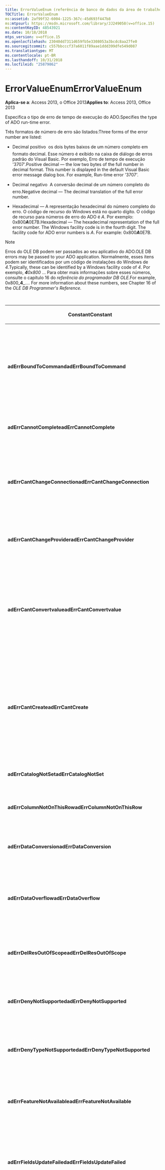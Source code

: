 ```yaml
---
title: ErrorValueEnum (referência de banco de dados da área de trabalho do Access)
TOCTitle: ErrorValueEnum
ms:assetid: 2af99f32-6004-1225-367c-45d693f447b8
ms:mtpsurl: https://msdn.microsoft.com/library/JJ249058(v=office.15)
ms:contentKeyID: 48543921
ms.date: 10/18/2018
mtps_version: v=office.15
ms.openlocfilehash: 23040dd7311d659fb5e3308053a3bcdc8aa27fe0
ms.sourcegitcommit: c557bbcccf37a6011f89aae1ddd399dfe549d087
ms.translationtype: MT
ms.contentlocale: pt-BR
ms.lasthandoff: 10/31/2018
ms.locfileid: "25879862"
---
```

# <a name="errorvalueenum"></a><span data-ttu-id="840b2-102">ErrorValueEnum</span><span class="sxs-lookup"><span data-stu-id="840b2-102">ErrorValueEnum</span></span>

<span data-ttu-id="840b2-103">**Aplica-se a**: Access 2013, o Office 2013</span><span class="sxs-lookup"><span data-stu-id="840b2-103">**Applies to**: Access 2013, Office 2013</span></span>

<span data-ttu-id="840b2-104">Especifica o tipo de erro de tempo de execução do ADO.</span><span class="sxs-lookup"><span data-stu-id="840b2-104">Specifies the type of ADO run-time error.</span></span>

<span data-ttu-id="840b2-105">Três formatos de número de erro são listados:</span><span class="sxs-lookup"><span data-stu-id="840b2-105">Three forms of the error number are listed:</span></span>

- <span data-ttu-id="840b2-p101">Decimal positivo  os dois bytes baixos de um número completo em formato decimal. Esse número é exibido na caixa de diálogo de erros padrão do Visual Basic. Por exemplo, Erro de tempo de execução '3707'.</span><span class="sxs-lookup"><span data-stu-id="840b2-p101">Positive decimal — the low two bytes of the full number in decimal format. This number is displayed in the default Visual Basic error message dialog box. For example, Run-time error '3707'.</span></span>

- <span data-ttu-id="840b2-109">Decimal negativo  A conversão decimal de um número completo do erro.</span><span class="sxs-lookup"><span data-stu-id="840b2-109">Negative decimal — The decimal translation of the full error number.</span></span>

- <span data-ttu-id="840b2-p102">Hexadecimal  — A representação hexadecimal do número completo do erro. O código de recurso do Windows está no quarto dígito. O código de recurso para números de erro do ADO é *A*. Por exemplo: 0x800***A***0E7B.</span><span class="sxs-lookup"><span data-stu-id="840b2-p102">Hexadecimal — The hexadecimal representation of the full error number. The Windows facility code is in the fourth digit. The facility code for ADO error numbers is *A*. For example: 0x800***A***0E7B.</span></span>

> [!NOTE]
> <span data-ttu-id="840b2-113">Erros do OLE DB podem ser passados ao seu aplicativo do ADO.</span><span class="sxs-lookup"><span data-stu-id="840b2-113">OLE DB errors may be passed to your ADO application.</span></span> <span data-ttu-id="840b2-114">Normalmente, esses itens podem ser identificados por um código de instalações do Windows de *4*.</span><span class="sxs-lookup"><span data-stu-id="840b2-114">Typically, these can be identified by a Windows facility code of *4*.</span></span> <span data-ttu-id="840b2-115">Por exemplo, _**4**0x800_ … Para obter mais informações sobre esses números, consulte o capítulo 16 do *referência do programador DB OLE.*</span><span class="sxs-lookup"><span data-stu-id="840b2-115">For example, 0x800_**4**_.... For more information about these numbers, see Chapter 16 of the *OLE DB Programmer's Reference.*</span></span>

<br/>

<table>
<colgroup>
<col style="width: 33%" />
<col style="width: 33%" />
<col style="width: 33%" />
</colgroup>
<thead>
<tr class="header">
<th><p><span data-ttu-id="840b2-116">Constant</span><span class="sxs-lookup"><span data-stu-id="840b2-116">Constant</span></span></p></th>
<th><p><span data-ttu-id="840b2-117">Valor</span><span class="sxs-lookup"><span data-stu-id="840b2-117">Value</span></span></p></th>
<th><p><span data-ttu-id="840b2-118">Descrição</span><span class="sxs-lookup"><span data-stu-id="840b2-118">Description</span></span></p></th>
</tr>
</thead>
<tbody>
<tr class="odd">
<td><p><span data-ttu-id="840b2-119"><strong>adErrBoundToCommand</strong></span><span class="sxs-lookup"><span data-stu-id="840b2-119"><strong>adErrBoundToCommand</strong></span></span></p></td>
<td><p><span data-ttu-id="840b2-120">3707</span><span class="sxs-lookup"><span data-stu-id="840b2-120">3707</span></span><br />
<span data-ttu-id="840b2-121">-2146824581</span><span class="sxs-lookup"><span data-stu-id="840b2-121">-2146824581</span></span><br />
<span data-ttu-id="840b2-122">0x800A0E7B</span><span class="sxs-lookup"><span data-stu-id="840b2-122">0x800A0E7B</span></span></p></td>
<td><p><span data-ttu-id="840b2-123">Não pode alterar a propriedade <strong>ActiveConnection</strong> de um objeto <strong>Recordset</strong> que tem um objeto <strong>Command</strong> como sua fonte.</span><span class="sxs-lookup"><span data-stu-id="840b2-123">Cannot change the <strong>ActiveConnection</strong> property of a <strong>Recordset</strong> object which has a <strong>Command</strong> object as its source.</span></span></p></td>
</tr>
<tr class="even">
<td><p><span data-ttu-id="840b2-124"><strong>adErrCannotComplete</strong></span><span class="sxs-lookup"><span data-stu-id="840b2-124"><strong>adErrCannotComplete</strong></span></span></p></td>
<td><p><span data-ttu-id="840b2-125">3732</span><span class="sxs-lookup"><span data-stu-id="840b2-125">3732</span></span><br />
<span data-ttu-id="840b2-126">-2146824556</span><span class="sxs-lookup"><span data-stu-id="840b2-126">-2146824556</span></span><br />
<span data-ttu-id="840b2-127">0x800A0E94</span><span class="sxs-lookup"><span data-stu-id="840b2-127">0x800A0E94</span></span></p></td>
<td><p><span data-ttu-id="840b2-128">O servidor não pode concluir a operação.</span><span class="sxs-lookup"><span data-stu-id="840b2-128">Server cannot complete the operation.</span></span></p></td>
</tr>
<tr class="odd">
<td><p><span data-ttu-id="840b2-129"><strong>adErrCantChangeConnection</strong></span><span class="sxs-lookup"><span data-stu-id="840b2-129"><strong>adErrCantChangeConnection</strong></span></span></p></td>
<td><p><span data-ttu-id="840b2-130">3748</span><span class="sxs-lookup"><span data-stu-id="840b2-130">3748</span></span><br />
<span data-ttu-id="840b2-131">-2146824540</span><span class="sxs-lookup"><span data-stu-id="840b2-131">-2146824540</span></span><br />
<span data-ttu-id="840b2-132">0x800A0EA4</span><span class="sxs-lookup"><span data-stu-id="840b2-132">0x800A0EA4</span></span></p></td>
<td><p><span data-ttu-id="840b2-p104">A conexão foi negada. A nova conexão solicitada tem diferentes recursos em relação àquela que está em uso.</span><span class="sxs-lookup"><span data-stu-id="840b2-p104">Connection was denied. New connection you requested has different characteristics than the one already in use.</span></span></p></td>
</tr>
<tr class="even">
<td><p><span data-ttu-id="840b2-135"><strong>adErrCantChangeProvider</strong></span><span class="sxs-lookup"><span data-stu-id="840b2-135"><strong>adErrCantChangeProvider</strong></span></span></p></td>
<td><p><span data-ttu-id="840b2-136">3220</span><span class="sxs-lookup"><span data-stu-id="840b2-136">3220</span></span><br />
<span data-ttu-id="840b2-137">-2146825068</span><span class="sxs-lookup"><span data-stu-id="840b2-137">-2146825068</span></span><br />
<span data-ttu-id="840b2-138">0X800A0C94</span><span class="sxs-lookup"><span data-stu-id="840b2-138">0X800A0C94</span></span></p></td>
<td><p><span data-ttu-id="840b2-139">O provedor designado é diferente daquele que está em uso.</span><span class="sxs-lookup"><span data-stu-id="840b2-139">Supplied provider is different from the one already in use.</span></span></p></td>
</tr>
<tr class="odd">
<td><p><span data-ttu-id="840b2-140"><strong>adErrCantConvertvalue</strong></span><span class="sxs-lookup"><span data-stu-id="840b2-140"><strong>adErrCantConvertvalue</strong></span></span></p></td>
<td><p><span data-ttu-id="840b2-141">3724</span><span class="sxs-lookup"><span data-stu-id="840b2-141">3724</span></span><br />
<span data-ttu-id="840b2-142">-2146824564</span><span class="sxs-lookup"><span data-stu-id="840b2-142">-2146824564</span></span><br />
<span data-ttu-id="840b2-143">0x800A0E8C</span><span class="sxs-lookup"><span data-stu-id="840b2-143">0x800A0E8C</span></span></p></td>
<td><p><span data-ttu-id="840b2-p105">O valor dos dados não pode ser convertido por razões diferentes de incompatibilidade assinada ou estouro de dados. Por exemplo, a conversão truncaria os dados.</span><span class="sxs-lookup"><span data-stu-id="840b2-p105">Data value cannot be converted for reasons other than sign mismatch or data overflow. For example, conversion would have truncated data.</span></span></p></td>
</tr>
<tr class="even">
<td><p><span data-ttu-id="840b2-146"><strong>adErrCantCreate</strong></span><span class="sxs-lookup"><span data-stu-id="840b2-146"><strong>adErrCantCreate</strong></span></span></p></td>
<td><p><span data-ttu-id="840b2-147">3725</span><span class="sxs-lookup"><span data-stu-id="840b2-147">3725</span></span><br />
<span data-ttu-id="840b2-148">-2146824563</span><span class="sxs-lookup"><span data-stu-id="840b2-148">-2146824563</span></span><br />
<span data-ttu-id="840b2-149">0x800A0E8D</span><span class="sxs-lookup"><span data-stu-id="840b2-149">0x800A0E8D</span></span></p></td>
<td><p><span data-ttu-id="840b2-150">O valor dos dados não pode ser definido ou recuperado porque o tipo de dados do campo é desconhecido ou o provedor tem recursos insuficientes para executar a operação.</span><span class="sxs-lookup"><span data-stu-id="840b2-150">Data value cannot be set or retrieved because the field data type was unknown, or the provider had insufficient resources to perform the operation.</span></span></p></td>
</tr>
<tr class="odd">
<td><p><span data-ttu-id="840b2-151"><strong>adErrCatalogNotSet</strong></span><span class="sxs-lookup"><span data-stu-id="840b2-151"><strong>adErrCatalogNotSet</strong></span></span></p></td>
<td><p><span data-ttu-id="840b2-152">3747</span><span class="sxs-lookup"><span data-stu-id="840b2-152">3747</span></span><br />
<span data-ttu-id="840b2-153">-2146824541</span><span class="sxs-lookup"><span data-stu-id="840b2-153">-2146824541</span></span><br />
<span data-ttu-id="840b2-154">0x800A0EA3</span><span class="sxs-lookup"><span data-stu-id="840b2-154">0x800A0EA3</span></span></p></td>
<td><p><span data-ttu-id="840b2-155">A operação requer um <strong>ParentCatalog</strong> válido.</span><span class="sxs-lookup"><span data-stu-id="840b2-155">Operation requires a valid <strong>ParentCatalog</strong>.</span></span></p></td>
</tr>
<tr class="even">
<td><p><span data-ttu-id="840b2-156"><strong>adErrColumnNotOnThisRow</strong></span><span class="sxs-lookup"><span data-stu-id="840b2-156"><strong>adErrColumnNotOnThisRow</strong></span></span></p></td>
<td><p><span data-ttu-id="840b2-157">3726</span><span class="sxs-lookup"><span data-stu-id="840b2-157">3726</span></span><br />
<span data-ttu-id="840b2-158">-2146824562</span><span class="sxs-lookup"><span data-stu-id="840b2-158">-2146824562</span></span><br />
<span data-ttu-id="840b2-159">0x800A0E8E</span><span class="sxs-lookup"><span data-stu-id="840b2-159">0x800A0E8E</span></span></p></td>
<td><p><span data-ttu-id="840b2-160">O registro não contém esse campo.</span><span class="sxs-lookup"><span data-stu-id="840b2-160">Record does not contain this field.</span></span></p></td>
</tr>
<tr class="odd">
<td><p><span data-ttu-id="840b2-161"><strong>adErrDataConversion</strong></span><span class="sxs-lookup"><span data-stu-id="840b2-161"><strong>adErrDataConversion</strong></span></span></p></td>
<td><p><span data-ttu-id="840b2-162">3421</span><span class="sxs-lookup"><span data-stu-id="840b2-162">3421</span></span><br />
<span data-ttu-id="840b2-163">-2146824867</span><span class="sxs-lookup"><span data-stu-id="840b2-163">-2146824867</span></span><br />
<span data-ttu-id="840b2-164">0x800A0D5D</span><span class="sxs-lookup"><span data-stu-id="840b2-164">0x800A0D5D</span></span></p></td>
<td><p><span data-ttu-id="840b2-165">O aplicativo usa um valor de tipo incorreto para a operação atual.</span><span class="sxs-lookup"><span data-stu-id="840b2-165">Application uses a value of the wrong type for the current operation.</span></span></p></td>
</tr>
<tr class="even">
<td><p><span data-ttu-id="840b2-166"><strong>adErrDataOverflow</strong></span><span class="sxs-lookup"><span data-stu-id="840b2-166"><strong>adErrDataOverflow</strong></span></span></p></td>
<td><p><span data-ttu-id="840b2-167">3721</span><span class="sxs-lookup"><span data-stu-id="840b2-167">3721</span></span><br />
<span data-ttu-id="840b2-168">-2146824567</span><span class="sxs-lookup"><span data-stu-id="840b2-168">-2146824567</span></span><br />
<span data-ttu-id="840b2-169">0x800A0E89</span><span class="sxs-lookup"><span data-stu-id="840b2-169">0x800A0E89</span></span></p></td>
<td><p><span data-ttu-id="840b2-170">O valor dos dados é muito grande para ser representado pelo tipo de dados do campo.</span><span class="sxs-lookup"><span data-stu-id="840b2-170">Data value is too large to be represented by the field data type.</span></span></p></td>
</tr>
<tr class="odd">
<td><p><span data-ttu-id="840b2-171"><strong>adErrDelResOutOfScope</strong></span><span class="sxs-lookup"><span data-stu-id="840b2-171"><strong>adErrDelResOutOfScope</strong></span></span></p></td>
<td><p><span data-ttu-id="840b2-172">3738</span><span class="sxs-lookup"><span data-stu-id="840b2-172">3738</span></span><br />
<span data-ttu-id="840b2-173">-2146824550</span><span class="sxs-lookup"><span data-stu-id="840b2-173">-2146824550</span></span><br />
<span data-ttu-id="840b2-174">0x800A0E9A</span><span class="sxs-lookup"><span data-stu-id="840b2-174">0x800A0E9A</span></span></p></td>
<td><p><span data-ttu-id="840b2-175">A URL do objeto a ser excluído está fora do escopo do registro atual.</span><span class="sxs-lookup"><span data-stu-id="840b2-175">URL of the object to be deleted is outside the scope of the current record.</span></span></p></td>
</tr>
<tr class="even">
<td><p><span data-ttu-id="840b2-176"><strong>adErrDenyNotSupported</strong></span><span class="sxs-lookup"><span data-stu-id="840b2-176"><strong>adErrDenyNotSupported</strong></span></span></p></td>
<td><p><span data-ttu-id="840b2-177">3750</span><span class="sxs-lookup"><span data-stu-id="840b2-177">3750</span></span><br />
<span data-ttu-id="840b2-178">-2146824538</span><span class="sxs-lookup"><span data-stu-id="840b2-178">-2146824538</span></span><br />
<span data-ttu-id="840b2-179">0x800A0EA6</span><span class="sxs-lookup"><span data-stu-id="840b2-179">0x800A0EA6</span></span></p></td>
<td><p><span data-ttu-id="840b2-180">O provedor não oferece suporte a restrições de compartilhamento.</span><span class="sxs-lookup"><span data-stu-id="840b2-180">Provider does not support sharing restrictions.</span></span></p></td>
</tr>
<tr class="odd">
<td><p><span data-ttu-id="840b2-181"><strong>adErrDenyTypeNotSupported</strong></span><span class="sxs-lookup"><span data-stu-id="840b2-181"><strong>adErrDenyTypeNotSupported</strong></span></span></p></td>
<td><p><span data-ttu-id="840b2-182">3751</span><span class="sxs-lookup"><span data-stu-id="840b2-182">3751</span></span><br />
<span data-ttu-id="840b2-183">-2146824537</span><span class="sxs-lookup"><span data-stu-id="840b2-183">-2146824537</span></span><br />
<span data-ttu-id="840b2-184">0x800A0EA7</span><span class="sxs-lookup"><span data-stu-id="840b2-184">0x800A0EA7</span></span></p></td>
<td><p><span data-ttu-id="840b2-185">O provedor não oferece suporte ao tipo solicitado de restrição de compartilhamento.</span><span class="sxs-lookup"><span data-stu-id="840b2-185">Provider does not support the requested kind of sharing restriction.</span></span></p></td>
</tr>
<tr class="even">
<td><p><span data-ttu-id="840b2-186"><strong>adErrFeatureNotAvailable</strong></span><span class="sxs-lookup"><span data-stu-id="840b2-186"><strong>adErrFeatureNotAvailable</strong></span></span></p></td>
<td><p><span data-ttu-id="840b2-187">3251</span><span class="sxs-lookup"><span data-stu-id="840b2-187">3251</span></span><br />
<span data-ttu-id="840b2-188">-2146825037</span><span class="sxs-lookup"><span data-stu-id="840b2-188">-2146825037</span></span><br />
<span data-ttu-id="840b2-189">0x800A0CB3</span><span class="sxs-lookup"><span data-stu-id="840b2-189">0x800A0CB3</span></span></p></td>
<td><p><span data-ttu-id="840b2-190">O objeto ou o provedor não pode executar a operação solicitada.</span><span class="sxs-lookup"><span data-stu-id="840b2-190">Object or provider is not capable of performing requested operation.</span></span></p></td>
</tr>
<tr class="odd">
<td><p><span data-ttu-id="840b2-191"><strong>adErrFieldsUpdateFailed</strong></span><span class="sxs-lookup"><span data-stu-id="840b2-191"><strong>adErrFieldsUpdateFailed</strong></span></span></p></td>
<td><p><span data-ttu-id="840b2-192">3749</span><span class="sxs-lookup"><span data-stu-id="840b2-192">3749</span></span><br />
<span data-ttu-id="840b2-193">-2146824539</span><span class="sxs-lookup"><span data-stu-id="840b2-193">-2146824539</span></span><br />
<span data-ttu-id="840b2-194">0x800A0EA5</span><span class="sxs-lookup"><span data-stu-id="840b2-194">0x800A0EA5</span></span></p></td>
<td><p><span data-ttu-id="840b2-p106">A atualização dos campos falhou. Para obter outras informações, analise a propriedade <strong>Status</strong> dos objetos de campo individuais.</span><span class="sxs-lookup"><span data-stu-id="840b2-p106">Fields update failed. For further information, examine the <strong>Status</strong> property of individual field objects.</span></span></p></td>
</tr>
<tr class="even">
<td><p><span data-ttu-id="840b2-197"><strong>adErrIllegalOperation</strong></span><span class="sxs-lookup"><span data-stu-id="840b2-197"><strong>adErrIllegalOperation</strong></span></span></p></td>
<td><p><span data-ttu-id="840b2-198">3219</span><span class="sxs-lookup"><span data-stu-id="840b2-198">3219</span></span><br />
<span data-ttu-id="840b2-199">-2146825069</span><span class="sxs-lookup"><span data-stu-id="840b2-199">-2146825069</span></span><br />
<span data-ttu-id="840b2-200">0x800A0C93</span><span class="sxs-lookup"><span data-stu-id="840b2-200">0x800A0C93</span></span></p></td>
<td><p><span data-ttu-id="840b2-201">A operação não é permitida nesse contexto.</span><span class="sxs-lookup"><span data-stu-id="840b2-201">Operation is not allowed in this context.</span></span></p></td>
</tr>
<tr class="odd">
<td><p><span data-ttu-id="840b2-202"><strong>adErrIntegrityViolation</strong></span><span class="sxs-lookup"><span data-stu-id="840b2-202"><strong>adErrIntegrityViolation</strong></span></span></p></td>
<td><p><span data-ttu-id="840b2-203">3719</span><span class="sxs-lookup"><span data-stu-id="840b2-203">3719</span></span><br />
<span data-ttu-id="840b2-204">-2146824569</span><span class="sxs-lookup"><span data-stu-id="840b2-204">-2146824569</span></span><br />
<span data-ttu-id="840b2-205">0x800A0E87</span><span class="sxs-lookup"><span data-stu-id="840b2-205">0x800A0E87</span></span></p></td>
<td><p><span data-ttu-id="840b2-206">O valor de dados está em conflito com as restrições de integridade do campo.</span><span class="sxs-lookup"><span data-stu-id="840b2-206">Data value conflicts with the integrity constraints of the field.</span></span></p></td>
</tr>
<tr class="even">
<td><p><span data-ttu-id="840b2-207"><strong>adErrInTransaction</strong></span><span class="sxs-lookup"><span data-stu-id="840b2-207"><strong>adErrInTransaction</strong></span></span></p></td>
<td><p><span data-ttu-id="840b2-208">3246</span><span class="sxs-lookup"><span data-stu-id="840b2-208">3246</span></span><br />
<span data-ttu-id="840b2-209">-2146825042</span><span class="sxs-lookup"><span data-stu-id="840b2-209">-2146825042</span></span><br />
<span data-ttu-id="840b2-210">0x800A0CAE</span><span class="sxs-lookup"><span data-stu-id="840b2-210">0x800A0CAE</span></span></p></td>
<td><p><span data-ttu-id="840b2-211">O objeto <strong>Connection</strong> não pode ser explicitamente fechado durante uma transação.</span><span class="sxs-lookup"><span data-stu-id="840b2-211"><strong>Connection</strong> object cannot be explicitly closed while in a transaction.</span></span></p></td>
</tr>
<tr class="odd">
<td><p><span data-ttu-id="840b2-212"><strong>adErrInvalidArgument</strong></span><span class="sxs-lookup"><span data-stu-id="840b2-212"><strong>adErrInvalidArgument</strong></span></span></p></td>
<td><p><span data-ttu-id="840b2-213">3001</span><span class="sxs-lookup"><span data-stu-id="840b2-213">3001</span></span><br />
<span data-ttu-id="840b2-214">-2146825287</span><span class="sxs-lookup"><span data-stu-id="840b2-214">-2146825287</span></span><br />
<span data-ttu-id="840b2-215">0x800A0BB9</span><span class="sxs-lookup"><span data-stu-id="840b2-215">0x800A0BB9</span></span></p></td>
<td><p><span data-ttu-id="840b2-216">Os argumentos são do tipo incorreto, estão fora do intervalo aceitável ou estão em conflito uns com os outros.</span><span class="sxs-lookup"><span data-stu-id="840b2-216">Arguments are of the wrong type, are out of acceptable range, or are in conflict with one another.</span></span></p></td>
</tr>
<tr class="even">
<td><p><span data-ttu-id="840b2-217"><strong>adErrInvalidConnection</strong></span><span class="sxs-lookup"><span data-stu-id="840b2-217"><strong>adErrInvalidConnection</strong></span></span></p></td>
<td><p><span data-ttu-id="840b2-218">3709</span><span class="sxs-lookup"><span data-stu-id="840b2-218">3709</span></span><br />
<span data-ttu-id="840b2-219">-2146824579</span><span class="sxs-lookup"><span data-stu-id="840b2-219">-2146824579</span></span><br />
<span data-ttu-id="840b2-220">0x800A0E7D</span><span class="sxs-lookup"><span data-stu-id="840b2-220">0x800A0E7D</span></span></p></td>
<td><p><span data-ttu-id="840b2-p107">A conexão não pode ser usada para executar essa operação. Ela está fechada ou é inválida nesse contexto.</span><span class="sxs-lookup"><span data-stu-id="840b2-p107">The connection cannot be used to perform this operation. It is either closed or invalid in this context.</span></span></p></td>
</tr>
<tr class="odd">
<td><p><span data-ttu-id="840b2-223"><strong>adErrInvalidParamInfo</strong></span><span class="sxs-lookup"><span data-stu-id="840b2-223"><strong>adErrInvalidParamInfo</strong></span></span></p></td>
<td><p><span data-ttu-id="840b2-224">3708</span><span class="sxs-lookup"><span data-stu-id="840b2-224">3708</span></span><br />
<span data-ttu-id="840b2-225">-2146824580</span><span class="sxs-lookup"><span data-stu-id="840b2-225">-2146824580</span></span><br />
<span data-ttu-id="840b2-226">0x800A0E7C</span><span class="sxs-lookup"><span data-stu-id="840b2-226">0x800A0E7C</span></span></p></td>
<td><p><span data-ttu-id="840b2-p108">O objeto <strong>Parameter</strong> é definido de forma incorreta. Foram fornecidas informações inconsistentes ou incompletas.</span><span class="sxs-lookup"><span data-stu-id="840b2-p108"><strong>Parameter</strong> object is improperly defined. Inconsistent or incomplete information was provided.</span></span></p></td>
</tr>
<tr class="even">
<td><p><span data-ttu-id="840b2-229"><strong>adErrInvalidTransaction</strong></span><span class="sxs-lookup"><span data-stu-id="840b2-229"><strong>adErrInvalidTransaction</strong></span></span></p></td>
<td><p><span data-ttu-id="840b2-230">3714</span><span class="sxs-lookup"><span data-stu-id="840b2-230">3714</span></span><br />
<span data-ttu-id="840b2-231">-2146824574</span><span class="sxs-lookup"><span data-stu-id="840b2-231">-2146824574</span></span><br />
<span data-ttu-id="840b2-232">0x800A0E82</span><span class="sxs-lookup"><span data-stu-id="840b2-232">0x800A0E82</span></span></p></td>
<td><p><span data-ttu-id="840b2-233">A transação de coordenação é inválida ou não foi iniciada.</span><span class="sxs-lookup"><span data-stu-id="840b2-233">Coordinating transaction is invalid or has not started.</span></span></p></td>
</tr>
<tr class="odd">
<td><p><span data-ttu-id="840b2-234"><strong>adErrInvalidURL</strong></span><span class="sxs-lookup"><span data-stu-id="840b2-234"><strong>adErrInvalidURL</strong></span></span></p></td>
<td><p><span data-ttu-id="840b2-235">3729</span><span class="sxs-lookup"><span data-stu-id="840b2-235">3729</span></span><br />
<span data-ttu-id="840b2-236">-2146824559</span><span class="sxs-lookup"><span data-stu-id="840b2-236">-2146824559</span></span><br />
<span data-ttu-id="840b2-237">0x800A0E91</span><span class="sxs-lookup"><span data-stu-id="840b2-237">0x800A0E91</span></span></p></td>
<td><p><span data-ttu-id="840b2-p109">A URL contém caracteres inválidos. Certifique-se de que a URL esteja digitada corretamente.</span><span class="sxs-lookup"><span data-stu-id="840b2-p109">URL contains invalid characters. Make sure the URL is typed correctly.</span></span></p></td>
</tr>
<tr class="even">
<td><p><span data-ttu-id="840b2-240"><strong>adErrItemNotFound</strong></span><span class="sxs-lookup"><span data-stu-id="840b2-240"><strong>adErrItemNotFound</strong></span></span></p></td>
<td><p><span data-ttu-id="840b2-241">3265</span><span class="sxs-lookup"><span data-stu-id="840b2-241">3265</span></span><br />
<span data-ttu-id="840b2-242">-2146825023</span><span class="sxs-lookup"><span data-stu-id="840b2-242">-2146825023</span></span><br />
<span data-ttu-id="840b2-243">0x800A0CC1</span><span class="sxs-lookup"><span data-stu-id="840b2-243">0x800A0CC1</span></span></p></td>
<td><p><span data-ttu-id="840b2-244">O item não pode ser localizado na coleção correspondente para o nome ou ordinal solicitado.</span><span class="sxs-lookup"><span data-stu-id="840b2-244">Item cannot be found in the collection corresponding to the requested name or ordinal.</span></span></p></td>
</tr>
<tr class="odd">
<td><p><span data-ttu-id="840b2-245"><strong>adErrNoCurrentRecord</strong></span><span class="sxs-lookup"><span data-stu-id="840b2-245"><strong>adErrNoCurrentRecord</strong></span></span></p></td>
<td><p><span data-ttu-id="840b2-246">3021</span><span class="sxs-lookup"><span data-stu-id="840b2-246">3021</span></span><br />
<span data-ttu-id="840b2-247">-2146825267</span><span class="sxs-lookup"><span data-stu-id="840b2-247">-2146825267</span></span><br />
<span data-ttu-id="840b2-248">0x800A0BCD</span><span class="sxs-lookup"><span data-stu-id="840b2-248">0x800A0BCD</span></span></p></td>
<td><p><span data-ttu-id="840b2-p110"><strong>BOF</strong> ou <strong>EOF</strong> é True ou o registro atual foi excluído. A operação solicitada requer um registro atual.</span><span class="sxs-lookup"><span data-stu-id="840b2-p110">Either <strong>BOF</strong> or <strong>EOF</strong> is True, or the current record has been deleted. Requested operation requires a current record.</span></span></p></td>
</tr>
<tr class="even">
<td><p><span data-ttu-id="840b2-251"><strong>adErrNotExecuting</strong></span><span class="sxs-lookup"><span data-stu-id="840b2-251"><strong>adErrNotExecuting</strong></span></span></p></td>
<td><p><span data-ttu-id="840b2-252">3715</span><span class="sxs-lookup"><span data-stu-id="840b2-252">3715</span></span><br />
<span data-ttu-id="840b2-253">-2146824573</span><span class="sxs-lookup"><span data-stu-id="840b2-253">-2146824573</span></span><br />
<span data-ttu-id="840b2-254">0x800A0E83</span><span class="sxs-lookup"><span data-stu-id="840b2-254">0x800A0E83</span></span></p></td>
<td><p><span data-ttu-id="840b2-255">A operação não pode ser executada sozinha.</span><span class="sxs-lookup"><span data-stu-id="840b2-255">Operation cannot be performed while not executing.</span></span></p></td>
</tr>
<tr class="odd">
<td><p><span data-ttu-id="840b2-256"><strong>adErrNotReentrant</strong></span><span class="sxs-lookup"><span data-stu-id="840b2-256"><strong>adErrNotReentrant</strong></span></span></p></td>
<td><p><span data-ttu-id="840b2-257">3710</span><span class="sxs-lookup"><span data-stu-id="840b2-257">3710</span></span><br />
<span data-ttu-id="840b2-258">-2146824578</span><span class="sxs-lookup"><span data-stu-id="840b2-258">-2146824578</span></span><br />
<span data-ttu-id="840b2-259">0x800A0E7E</span><span class="sxs-lookup"><span data-stu-id="840b2-259">0x800A0E7E</span></span></p></td>
<td><p><span data-ttu-id="840b2-260">A operação não pode ser executada durante o processamento do evento.</span><span class="sxs-lookup"><span data-stu-id="840b2-260">Operation cannot be performed while processing event.</span></span></p></td>
</tr>
<tr class="even">
<td><p><span data-ttu-id="840b2-261"><strong>adErrObjectClosed</strong></span><span class="sxs-lookup"><span data-stu-id="840b2-261"><strong>adErrObjectClosed</strong></span></span></p></td>
<td><p><span data-ttu-id="840b2-262">3704</span><span class="sxs-lookup"><span data-stu-id="840b2-262">3704</span></span><br />
<span data-ttu-id="840b2-263">-2146824584</span><span class="sxs-lookup"><span data-stu-id="840b2-263">-2146824584</span></span><br />
<span data-ttu-id="840b2-264">0x800A0E78</span><span class="sxs-lookup"><span data-stu-id="840b2-264">0x800A0E78</span></span></p></td>
<td><p><span data-ttu-id="840b2-265">A operação não é permitida quando o objeto está fechado.</span><span class="sxs-lookup"><span data-stu-id="840b2-265">Operation is not allowed when the object is closed.</span></span></p></td>
</tr>
<tr class="odd">
<td><p><span data-ttu-id="840b2-266"><strong>adErrObjectInCollection</strong></span><span class="sxs-lookup"><span data-stu-id="840b2-266"><strong>adErrObjectInCollection</strong></span></span></p></td>
<td><p><span data-ttu-id="840b2-267">3367</span><span class="sxs-lookup"><span data-stu-id="840b2-267">3367</span></span><br />
<span data-ttu-id="840b2-268">-2146824921</span><span class="sxs-lookup"><span data-stu-id="840b2-268">-2146824921</span></span><br />
<span data-ttu-id="840b2-269">0x800A0D27</span><span class="sxs-lookup"><span data-stu-id="840b2-269">0x800A0D27</span></span></p></td>
<td><p><span data-ttu-id="840b2-p111">O objeto já está na coleção. Não é possível anexá-lo.</span><span class="sxs-lookup"><span data-stu-id="840b2-p111">Object is already in collection. Cannot append.</span></span></p></td>
</tr>
<tr class="even">
<td><p><span data-ttu-id="840b2-272"><strong>adErrObjectNotSet</strong></span><span class="sxs-lookup"><span data-stu-id="840b2-272"><strong>adErrObjectNotSet</strong></span></span></p></td>
<td><p><span data-ttu-id="840b2-273">3420</span><span class="sxs-lookup"><span data-stu-id="840b2-273">3420</span></span><br />
<span data-ttu-id="840b2-274">-2146824868</span><span class="sxs-lookup"><span data-stu-id="840b2-274">-2146824868</span></span><br />
<span data-ttu-id="840b2-275">0x800A0D5C</span><span class="sxs-lookup"><span data-stu-id="840b2-275">0x800A0D5C</span></span></p></td>
<td><p><span data-ttu-id="840b2-276">O objeto não é mais válido.</span><span class="sxs-lookup"><span data-stu-id="840b2-276">Object is no longer valid.</span></span></p></td>
</tr>
<tr class="odd">
<td><p><span data-ttu-id="840b2-277"><strong>adErrObjectOpen</strong></span><span class="sxs-lookup"><span data-stu-id="840b2-277"><strong>adErrObjectOpen</strong></span></span></p></td>
<td><p><span data-ttu-id="840b2-278">3705</span><span class="sxs-lookup"><span data-stu-id="840b2-278">3705</span></span><br />
<span data-ttu-id="840b2-279">-2146824583</span><span class="sxs-lookup"><span data-stu-id="840b2-279">-2146824583</span></span><br />
<span data-ttu-id="840b2-280">0x800A0E79</span><span class="sxs-lookup"><span data-stu-id="840b2-280">0x800A0E79</span></span></p></td>
<td><p><span data-ttu-id="840b2-281">A operação não é permitida quando o objeto está aberto.</span><span class="sxs-lookup"><span data-stu-id="840b2-281">Operation is not allowed when the object is open.</span></span></p></td>
</tr>
<tr class="even">
<td><p><span data-ttu-id="840b2-282"><strong>adErrOpeningFile</strong></span><span class="sxs-lookup"><span data-stu-id="840b2-282"><strong>adErrOpeningFile</strong></span></span></p></td>
<td><p><span data-ttu-id="840b2-283">3002</span><span class="sxs-lookup"><span data-stu-id="840b2-283">3002</span></span><br />
<span data-ttu-id="840b2-284">-2146825286</span><span class="sxs-lookup"><span data-stu-id="840b2-284">-2146825286</span></span><br />
<span data-ttu-id="840b2-285">0x800A0BBA</span><span class="sxs-lookup"><span data-stu-id="840b2-285">0x800A0BBA</span></span></p></td>
<td><p><span data-ttu-id="840b2-286">O arquivo não pôde ser aberto.</span><span class="sxs-lookup"><span data-stu-id="840b2-286">File could not be opened.</span></span></p></td>
</tr>
<tr class="odd">
<td><p><span data-ttu-id="840b2-287"><strong>adErrOperationCancelled</strong></span><span class="sxs-lookup"><span data-stu-id="840b2-287"><strong>adErrOperationCancelled</strong></span></span></p></td>
<td><p><span data-ttu-id="840b2-288">3712</span><span class="sxs-lookup"><span data-stu-id="840b2-288">3712</span></span><br />
<span data-ttu-id="840b2-289">-2146824576</span><span class="sxs-lookup"><span data-stu-id="840b2-289">-2146824576</span></span><br />
<span data-ttu-id="840b2-290">0x800A0E80</span><span class="sxs-lookup"><span data-stu-id="840b2-290">0x800A0E80</span></span></p></td>
<td><p><span data-ttu-id="840b2-291">A operação foi cancelada pelo usuário.</span><span class="sxs-lookup"><span data-stu-id="840b2-291">Operation has been cancelled by the user.</span></span></p></td>
</tr>
<tr class="even">
<td><p><span data-ttu-id="840b2-292"><strong>adErrOutOfSpace</strong></span><span class="sxs-lookup"><span data-stu-id="840b2-292"><strong>adErrOutOfSpace</strong></span></span></p></td>
<td><p><span data-ttu-id="840b2-293">3734</span><span class="sxs-lookup"><span data-stu-id="840b2-293">3734</span></span><br />
<span data-ttu-id="840b2-294">-2146824554</span><span class="sxs-lookup"><span data-stu-id="840b2-294">-2146824554</span></span><br />
<span data-ttu-id="840b2-295">0x800A0E96</span><span class="sxs-lookup"><span data-stu-id="840b2-295">0x800A0E96</span></span></p></td>
<td><p><span data-ttu-id="840b2-p112">A operação não pode ser executada. O provedor não pode obter espaço de repositório suficiente.</span><span class="sxs-lookup"><span data-stu-id="840b2-p112">Operation cannot be performed. Provider cannot obtain enough storage space.</span></span></p></td>
</tr>
<tr class="odd">
<td><p><span data-ttu-id="840b2-298"><strong>adErrPermissionDenied</strong></span><span class="sxs-lookup"><span data-stu-id="840b2-298"><strong>adErrPermissionDenied</strong></span></span></p></td>
<td><p><span data-ttu-id="840b2-299">3720</span><span class="sxs-lookup"><span data-stu-id="840b2-299">3720</span></span><br />
<span data-ttu-id="840b2-300">-2146824568</span><span class="sxs-lookup"><span data-stu-id="840b2-300">-2146824568</span></span><br />
<span data-ttu-id="840b2-301">0x800A0E88</span><span class="sxs-lookup"><span data-stu-id="840b2-301">0x800A0E88</span></span></p></td>
<td><p><span data-ttu-id="840b2-302">Permissão insuficiente impede escrever no campo.</span><span class="sxs-lookup"><span data-stu-id="840b2-302">Insufficent permission prevents writing to the field.</span></span></p></td>
</tr>
<tr class="even">
<td><p><span data-ttu-id="840b2-303"><strong>adErrProviderFailed</strong></span><span class="sxs-lookup"><span data-stu-id="840b2-303"><strong>adErrProviderFailed</strong></span></span></p></td>
<td><p><span data-ttu-id="840b2-304">3000</span><span class="sxs-lookup"><span data-stu-id="840b2-304">3000</span></span><br />
<span data-ttu-id="840b2-305">-2146825288</span><span class="sxs-lookup"><span data-stu-id="840b2-305">-2146825288</span></span><br />
<span data-ttu-id="840b2-306">0x800A0BB8</span><span class="sxs-lookup"><span data-stu-id="840b2-306">0x800A0BB8</span></span></p></td>
<td><p><span data-ttu-id="840b2-307">O provedor falhou em executar a operação solicitada.</span><span class="sxs-lookup"><span data-stu-id="840b2-307">Provider failed to perform the requested operation.</span></span></p></td>
</tr>
<tr class="odd">
<td><p><span data-ttu-id="840b2-308"><strong>adErrProviderNotFound</strong></span><span class="sxs-lookup"><span data-stu-id="840b2-308"><strong>adErrProviderNotFound</strong></span></span></p></td>
<td><p><span data-ttu-id="840b2-309">3706</span><span class="sxs-lookup"><span data-stu-id="840b2-309">3706</span></span><br />
<span data-ttu-id="840b2-310">-2146824582</span><span class="sxs-lookup"><span data-stu-id="840b2-310">-2146824582</span></span><br />
<span data-ttu-id="840b2-311">0x800A0E7A</span><span class="sxs-lookup"><span data-stu-id="840b2-311">0x800A0E7A</span></span></p></td>
<td><p><span data-ttu-id="840b2-p113">O provedor não pode ser localizado. Ele não pode ser instalado corretamente.</span><span class="sxs-lookup"><span data-stu-id="840b2-p113">Provider cannot be found. It may not be properly installed.</span></span></p></td>
</tr>
<tr class="even">
<td><p><span data-ttu-id="840b2-314"><strong>adErrReadFile</strong></span><span class="sxs-lookup"><span data-stu-id="840b2-314"><strong>adErrReadFile</strong></span></span></p></td>
<td><p><span data-ttu-id="840b2-315">3003</span><span class="sxs-lookup"><span data-stu-id="840b2-315">3003</span></span><br />
<span data-ttu-id="840b2-316">-2146825285</span><span class="sxs-lookup"><span data-stu-id="840b2-316">-2146825285</span></span><br />
<span data-ttu-id="840b2-317">0x800A0BBB</span><span class="sxs-lookup"><span data-stu-id="840b2-317">0x800A0BBB</span></span></p></td>
<td><p><span data-ttu-id="840b2-318">O arquivo não pôde ser lido.</span><span class="sxs-lookup"><span data-stu-id="840b2-318">File could not be read.</span></span></p></td>
</tr>
<tr class="odd">
<td><p><span data-ttu-id="840b2-319"><strong>adErrResourceExists</strong></span><span class="sxs-lookup"><span data-stu-id="840b2-319"><strong>adErrResourceExists</strong></span></span></p></td>
<td><p><span data-ttu-id="840b2-320">3731</span><span class="sxs-lookup"><span data-stu-id="840b2-320">3731</span></span><br />
<span data-ttu-id="840b2-321">-2146824557</span><span class="sxs-lookup"><span data-stu-id="840b2-321">-2146824557</span></span><br />
<span data-ttu-id="840b2-322">0x800A0E93</span><span class="sxs-lookup"><span data-stu-id="840b2-322">0x800A0E93</span></span></p></td>
<td><p><span data-ttu-id="840b2-p114">A operação Copy não pode ser executada. O objeto nomeado pela URL de destino já existe. Especifique <strong>adCopyOverwrite</strong> para substituir o objeto.</span><span class="sxs-lookup"><span data-stu-id="840b2-p114">Copy operation cannot be performed. Object named by destination URL already exists. Specify <strong>adCopyOverwrite</strong> to replace the object.</span></span></p></td>
</tr>
<tr class="even">
<td><p><span data-ttu-id="840b2-326"><strong>adErrResourceLocked</strong></span><span class="sxs-lookup"><span data-stu-id="840b2-326"><strong>adErrResourceLocked</strong></span></span></p></td>
<td><p><span data-ttu-id="840b2-327">3730</span><span class="sxs-lookup"><span data-stu-id="840b2-327">3730</span></span><br />
<span data-ttu-id="840b2-328">-2146824558</span><span class="sxs-lookup"><span data-stu-id="840b2-328">-2146824558</span></span><br />
<span data-ttu-id="840b2-329">0x800A0E92</span><span class="sxs-lookup"><span data-stu-id="840b2-329">0x800A0E92</span></span></p></td>
<td><p><span data-ttu-id="840b2-p115">O objeto representado pela URL especificada está bloqueado por um ou mais processos diferentes. Aguarde até que o processo seja finalizado e tente executar a operação novamente.</span><span class="sxs-lookup"><span data-stu-id="840b2-p115">Object represented by the specified URL is locked by one or more other processes. Wait until the process has finished and attempt the operation again.</span></span></p></td>
</tr>
<tr class="odd">
<td><p><span data-ttu-id="840b2-332"><strong>adErrResourceOutOfScope</strong></span><span class="sxs-lookup"><span data-stu-id="840b2-332"><strong>adErrResourceOutOfScope</strong></span></span></p></td>
<td><p><span data-ttu-id="840b2-333">3735</span><span class="sxs-lookup"><span data-stu-id="840b2-333">3735</span></span><br />
<span data-ttu-id="840b2-334">-2146824553</span><span class="sxs-lookup"><span data-stu-id="840b2-334">-2146824553</span></span><br />
<span data-ttu-id="840b2-335">0x800A0E97</span><span class="sxs-lookup"><span data-stu-id="840b2-335">0x800A0E97</span></span></p></td>
<td><p><span data-ttu-id="840b2-336">A URL de origem ou de destino está fora do escopo do registro atual.</span><span class="sxs-lookup"><span data-stu-id="840b2-336">Source or destination URL is outside the scope of the current record.</span></span></p></td>
</tr>
<tr class="even">
<td><p><span data-ttu-id="840b2-337"><strong>adErrSchemaViolation</strong></span><span class="sxs-lookup"><span data-stu-id="840b2-337"><strong>adErrSchemaViolation</strong></span></span></p></td>
<td><p><span data-ttu-id="840b2-338">3722</span><span class="sxs-lookup"><span data-stu-id="840b2-338">3722</span></span><br />
<span data-ttu-id="840b2-339">-2146824566</span><span class="sxs-lookup"><span data-stu-id="840b2-339">-2146824566</span></span><br />
<span data-ttu-id="840b2-340">0x800A0E8A</span><span class="sxs-lookup"><span data-stu-id="840b2-340">0x800A0E8A</span></span></p></td>
<td><p><span data-ttu-id="840b2-341">O valor dos dados está em conflito com o tipo de dados ou com as restrições do campo.</span><span class="sxs-lookup"><span data-stu-id="840b2-341">Data value conflicts with the data type or constraints of the field.</span></span></p></td>
</tr>
<tr class="odd">
<td><p><span data-ttu-id="840b2-342"><strong>adErrSignMismatch</strong></span><span class="sxs-lookup"><span data-stu-id="840b2-342"><strong>adErrSignMismatch</strong></span></span></p></td>
<td><p><span data-ttu-id="840b2-343">3723</span><span class="sxs-lookup"><span data-stu-id="840b2-343">3723</span></span><br />
<span data-ttu-id="840b2-344">-2146824565</span><span class="sxs-lookup"><span data-stu-id="840b2-344">-2146824565</span></span><br />
<span data-ttu-id="840b2-345">0x800A0E8B</span><span class="sxs-lookup"><span data-stu-id="840b2-345">0x800A0E8B</span></span></p></td>
<td><p><span data-ttu-id="840b2-346">A conversão falhou porque o valor dos dados era assinado e o tipo de dados do campo utilizado pelo provedor não era.</span><span class="sxs-lookup"><span data-stu-id="840b2-346">Conversion failed because the data value was signed and the field data type used by the provider was unsigned.</span></span></p></td>
</tr>
<tr class="even">
<td><p><span data-ttu-id="840b2-347"><strong>adErrStillConnecting</strong></span><span class="sxs-lookup"><span data-stu-id="840b2-347"><strong>adErrStillConnecting</strong></span></span></p></td>
<td><p><span data-ttu-id="840b2-348">3713</span><span class="sxs-lookup"><span data-stu-id="840b2-348">3713</span></span><br />
<span data-ttu-id="840b2-349">-2146824575</span><span class="sxs-lookup"><span data-stu-id="840b2-349">-2146824575</span></span><br />
<span data-ttu-id="840b2-350">0x800A0E81</span><span class="sxs-lookup"><span data-stu-id="840b2-350">0x800A0E81</span></span></p></td>
<td><p><span data-ttu-id="840b2-351">A operação não pode ser executado durante uma conexão assíncrona.</span><span class="sxs-lookup"><span data-stu-id="840b2-351">Operation cannot be performed while connecting aynchronously.</span></span></p></td>
</tr>
<tr class="odd">
<td><p><span data-ttu-id="840b2-352"><strong>adErrStillExecuting</strong></span><span class="sxs-lookup"><span data-stu-id="840b2-352"><strong>adErrStillExecuting</strong></span></span></p></td>
<td><p><span data-ttu-id="840b2-353">3711</span><span class="sxs-lookup"><span data-stu-id="840b2-353">3711</span></span><br />
<span data-ttu-id="840b2-354">-2146824577</span><span class="sxs-lookup"><span data-stu-id="840b2-354">-2146824577</span></span><br />
<span data-ttu-id="840b2-355">0x800A0E7F</span><span class="sxs-lookup"><span data-stu-id="840b2-355">0x800A0E7F</span></span></p></td>
<td><p><span data-ttu-id="840b2-356">A operação não pode ser executada durante uma execução assíncrona.</span><span class="sxs-lookup"><span data-stu-id="840b2-356">Operation cannot be performed while executing asynchronously.</span></span></p></td>
</tr>
<tr class="even">
<td><p><span data-ttu-id="840b2-357"><strong>adErrTreePermissionDenied</strong></span><span class="sxs-lookup"><span data-stu-id="840b2-357"><strong>adErrTreePermissionDenied</strong></span></span></p></td>
<td><p><span data-ttu-id="840b2-358">3728</span><span class="sxs-lookup"><span data-stu-id="840b2-358">3728</span></span><br />
<span data-ttu-id="840b2-359">-2146824560</span><span class="sxs-lookup"><span data-stu-id="840b2-359">-2146824560</span></span><br />
<span data-ttu-id="840b2-360">0x800A0E90</span><span class="sxs-lookup"><span data-stu-id="840b2-360">0x800A0E90</span></span></p></td>
<td><p><span data-ttu-id="840b2-361">As permissões são insuficientes para acessar a árvore ou a subárvore.</span><span class="sxs-lookup"><span data-stu-id="840b2-361">Permissions are insufficient to access tree or subtree.</span></span></p></td>
</tr>
<tr class="odd">
<td><p><span data-ttu-id="840b2-362"><strong>adErrUnavailable</strong></span><span class="sxs-lookup"><span data-stu-id="840b2-362"><strong>adErrUnavailable</strong></span></span></p></td>
<td><p><span data-ttu-id="840b2-363">3736</span><span class="sxs-lookup"><span data-stu-id="840b2-363">3736</span></span><br />
<span data-ttu-id="840b2-364">-2146824552</span><span class="sxs-lookup"><span data-stu-id="840b2-364">-2146824552</span></span><br />
<span data-ttu-id="840b2-365">0x800A0E98</span><span class="sxs-lookup"><span data-stu-id="840b2-365">0x800A0E98</span></span></p></td>
<td><p><span data-ttu-id="840b2-p116">Houve falha na conclusão da operação, e o status não está disponível. O campo pode estar indisponível ou a operação não foi repetida.</span><span class="sxs-lookup"><span data-stu-id="840b2-p116">Operation failed to complete and the status is unavailable. The field may be unavailable or the operation was not attempted.</span></span></p></td>
</tr>
<tr class="even">
<td><p><span data-ttu-id="840b2-368"><strong>adErrUnsafeOperation</strong></span><span class="sxs-lookup"><span data-stu-id="840b2-368"><strong>adErrUnsafeOperation</strong></span></span></p></td>
<td><p><span data-ttu-id="840b2-369">3716</span><span class="sxs-lookup"><span data-stu-id="840b2-369">3716</span></span><br />
<span data-ttu-id="840b2-370">-2146824572</span><span class="sxs-lookup"><span data-stu-id="840b2-370">-2146824572</span></span><br />
<span data-ttu-id="840b2-371">0x800A0E84</span><span class="sxs-lookup"><span data-stu-id="840b2-371">0x800A0E84</span></span></p></td>
<td><p><span data-ttu-id="840b2-372">As configurações de segurança nesse computador proíbem o acesso à fonte de dados em outro domínio.</span><span class="sxs-lookup"><span data-stu-id="840b2-372">Safety settings on this computer prohibit accessing a data source on another domain.</span></span></p></td>
</tr>
<tr class="odd">
<td><p><span data-ttu-id="840b2-373"><strong>adErrURLDoesNotExist</strong></span><span class="sxs-lookup"><span data-stu-id="840b2-373"><strong>adErrURLDoesNotExist</strong></span></span></p></td>
<td><p><span data-ttu-id="840b2-374">3727</span><span class="sxs-lookup"><span data-stu-id="840b2-374">3727</span></span><br />
<span data-ttu-id="840b2-375">-2146824561</span><span class="sxs-lookup"><span data-stu-id="840b2-375">-2146824561</span></span><br />
<span data-ttu-id="840b2-376">0x800A0E8F</span><span class="sxs-lookup"><span data-stu-id="840b2-376">0x800A0E8F</span></span></p></td>
<td><p><span data-ttu-id="840b2-377">A URL de origem ou o pai da URL de destino não existe.</span><span class="sxs-lookup"><span data-stu-id="840b2-377">Either the source URL or the parent of the destination URL does not exist.</span></span></p></td>
</tr>
<tr class="even">
<td><p><span data-ttu-id="840b2-378"><strong>adErrURLNamedRowDoesNotExist</strong></span><span class="sxs-lookup"><span data-stu-id="840b2-378"><strong>adErrURLNamedRowDoesNotExist</strong></span></span></p></td>
<td><p><span data-ttu-id="840b2-379">3737</span><span class="sxs-lookup"><span data-stu-id="840b2-379">3737</span></span><br />
<span data-ttu-id="840b2-380">-2146824551</span><span class="sxs-lookup"><span data-stu-id="840b2-380">-2146824551</span></span><br />
<span data-ttu-id="840b2-381">0x800A0E99</span><span class="sxs-lookup"><span data-stu-id="840b2-381">0x800A0E99</span></span></p></td>
<td><p><span data-ttu-id="840b2-382">O registro chamado por essa URL não existe.</span><span class="sxs-lookup"><span data-stu-id="840b2-382">Record named by this URL does not exist.</span></span></p></td>
</tr>
<tr class="odd">
<td><p><span data-ttu-id="840b2-383"><strong>adErrVolumeNotFound</strong></span><span class="sxs-lookup"><span data-stu-id="840b2-383"><strong>adErrVolumeNotFound</strong></span></span></p></td>
<td><p><span data-ttu-id="840b2-384">3733</span><span class="sxs-lookup"><span data-stu-id="840b2-384">3733</span></span><br />
<span data-ttu-id="840b2-385">-2146824555</span><span class="sxs-lookup"><span data-stu-id="840b2-385">-2146824555</span></span><br />
<span data-ttu-id="840b2-386">0x800A0E95</span><span class="sxs-lookup"><span data-stu-id="840b2-386">0x800A0E95</span></span></p></td>
<td><p><span data-ttu-id="840b2-p117">O provedor não pode localizar o dispositivo de repositório indicado pela URL. Certifique-se de que a URL esteja digitada corretamente.</span><span class="sxs-lookup"><span data-stu-id="840b2-p117">Provider cannot locate the storage device indicated by the URL. Make sure the URL is typed correctly.</span></span></p></td>
</tr>
<tr class="even">
<td><p><span data-ttu-id="840b2-389"><strong>adErrWriteFile</strong></span><span class="sxs-lookup"><span data-stu-id="840b2-389"><strong>adErrWriteFile</strong></span></span></p></td>
<td><p><span data-ttu-id="840b2-390">3004</span><span class="sxs-lookup"><span data-stu-id="840b2-390">3004</span></span><br />
<span data-ttu-id="840b2-391">-2146825284</span><span class="sxs-lookup"><span data-stu-id="840b2-391">-2146825284</span></span><br />
<span data-ttu-id="840b2-392">0x800A0BBC</span><span class="sxs-lookup"><span data-stu-id="840b2-392">0x800A0BBC</span></span></p></td>
<td><p><span data-ttu-id="840b2-393">Falha ao gravar no arquivo.</span><span class="sxs-lookup"><span data-stu-id="840b2-393">Write to file failed.</span></span></p></td>
</tr>
<tr class="odd">
<td><p><span data-ttu-id="840b2-394"><strong>adWrnSecurityDialog</strong></span><span class="sxs-lookup"><span data-stu-id="840b2-394"><strong>adWrnSecurityDialog</strong></span></span></p></td>
<td><p><span data-ttu-id="840b2-395">3717</span><span class="sxs-lookup"><span data-stu-id="840b2-395">3717</span></span><br />
<span data-ttu-id="840b2-396">-2146824571</span><span class="sxs-lookup"><span data-stu-id="840b2-396">-2146824571</span></span><br />
<span data-ttu-id="840b2-397">0x800A0E85</span><span class="sxs-lookup"><span data-stu-id="840b2-397">0x800A0E85</span></span></p></td>
<td><p><span data-ttu-id="840b2-p118">Para uso interno apenas. Não use.</span><span class="sxs-lookup"><span data-stu-id="840b2-p118">For internal use only. Don't use.</span></span></p></td>
</tr>
<tr class="even">
<td><p><span data-ttu-id="840b2-400"><strong>adWrnSecurityDialogHeader</strong></span><span class="sxs-lookup"><span data-stu-id="840b2-400"><strong>adWrnSecurityDialogHeader</strong></span></span></p></td>
<td><p><span data-ttu-id="840b2-401">3718</span><span class="sxs-lookup"><span data-stu-id="840b2-401">3718</span></span><br />
<span data-ttu-id="840b2-402">-2146824570</span><span class="sxs-lookup"><span data-stu-id="840b2-402">-2146824570</span></span><br />
<span data-ttu-id="840b2-403">0x800A0E86</span><span class="sxs-lookup"><span data-stu-id="840b2-403">0x800A0E86</span></span></p></td>
<td><p><span data-ttu-id="840b2-p119">Para uso interno apenas. Não use.</span><span class="sxs-lookup"><span data-stu-id="840b2-p119">For internal use only. Don't use.</span></span></p></td>
</tr>
</tbody>
</table>


### <a name="adowfc-equivalent"></a><span data-ttu-id="840b2-406">Equivalente ADO/WFC</span><span class="sxs-lookup"><span data-stu-id="840b2-406">ADO/WFC equivalent</span></span>

<span data-ttu-id="840b2-407">Pacote: **com.ms.wfc.data**</span><span class="sxs-lookup"><span data-stu-id="840b2-407">Package: **com.ms.wfc.data**</span></span>

<span data-ttu-id="840b2-408">Somente os seguintes subconjuntos de equivalentes do ADO/WFC estão definidos.</span><span class="sxs-lookup"><span data-stu-id="840b2-408">Only the following subsets of ADO/WFC equivalents are defined.</span></span>

<table>
<colgroup>
<col style="width: 100%" />
</colgroup>
<thead>
<tr class="header">
<th><p><span data-ttu-id="840b2-409">Constante</span><span class="sxs-lookup"><span data-stu-id="840b2-409">Constant</span></span></p></th>
</tr>
</thead>
<tbody>
<tr class="odd">
<td><p><span data-ttu-id="840b2-410">AdoEnums.ErrorValue.BOUNDTOCOMMAND</span><span class="sxs-lookup"><span data-stu-id="840b2-410">AdoEnums.ErrorValue.BOUNDTOCOMMAND</span></span></p></td>
</tr>
<tr class="even">
<td><p><span data-ttu-id="840b2-411">AdoEnums.ErrorValue.DATACONVERSION</span><span class="sxs-lookup"><span data-stu-id="840b2-411">AdoEnums.ErrorValue.DATACONVERSION</span></span></p></td>
</tr>
<tr class="odd">
<td><p><span data-ttu-id="840b2-412">AdoEnums.ErrorValue.FEATURENOTAVAILABLE</span><span class="sxs-lookup"><span data-stu-id="840b2-412">AdoEnums.ErrorValue.FEATURENOTAVAILABLE</span></span></p></td>
</tr>
<tr class="even">
<td><p><span data-ttu-id="840b2-413">AdoEnums.ErrorValue.ILLEGALOPERATION</span><span class="sxs-lookup"><span data-stu-id="840b2-413">AdoEnums.ErrorValue.ILLEGALOPERATION</span></span></p></td>
</tr>
<tr class="odd">
<td><p><span data-ttu-id="840b2-414">AdoEnums.ErrorValue.INTRANSACTION</span><span class="sxs-lookup"><span data-stu-id="840b2-414">AdoEnums.ErrorValue.INTRANSACTION</span></span></p></td>
</tr>
<tr class="even">
<td><p><span data-ttu-id="840b2-415">AdoEnums.ErrorValue.INVALIDARGUMENT</span><span class="sxs-lookup"><span data-stu-id="840b2-415">AdoEnums.ErrorValue.INVALIDARGUMENT</span></span></p></td>
</tr>
<tr class="odd">
<td><p><span data-ttu-id="840b2-416">AdoEnums.ErrorValue.INVALIDCONNECTION</span><span class="sxs-lookup"><span data-stu-id="840b2-416">AdoEnums.ErrorValue.INVALIDCONNECTION</span></span></p></td>
</tr>
<tr class="even">
<td><p><span data-ttu-id="840b2-417">AdoEnums.ErrorValue.INVALIDPARAMINFO</span><span class="sxs-lookup"><span data-stu-id="840b2-417">AdoEnums.ErrorValue.INVALIDPARAMINFO</span></span></p></td>
</tr>
<tr class="odd">
<td><p><span data-ttu-id="840b2-418">AdoEnums.ErrorValue.ITEMNOTFOUND</span><span class="sxs-lookup"><span data-stu-id="840b2-418">AdoEnums.ErrorValue.ITEMNOTFOUND</span></span></p></td>
</tr>
<tr class="even">
<td><p><span data-ttu-id="840b2-419">AdoEnums.ErrorValue.NOCURRENTRECORD</span><span class="sxs-lookup"><span data-stu-id="840b2-419">AdoEnums.ErrorValue.NOCURRENTRECORD</span></span></p></td>
</tr>
<tr class="odd">
<td><p><span data-ttu-id="840b2-420">AdoEnums.ErrorValue.NOTEXECUTING</span><span class="sxs-lookup"><span data-stu-id="840b2-420">AdoEnums.ErrorValue.NOTEXECUTING</span></span></p></td>
</tr>
<tr class="even">
<td><p><span data-ttu-id="840b2-421">AdoEnums.ErrorValue.NOTREENTRANT</span><span class="sxs-lookup"><span data-stu-id="840b2-421">AdoEnums.ErrorValue.NOTREENTRANT</span></span></p></td>
</tr>
<tr class="odd">
<td><p><span data-ttu-id="840b2-422">AdoEnums.ErrorValue.OBJECTCLOSED</span><span class="sxs-lookup"><span data-stu-id="840b2-422">AdoEnums.ErrorValue.OBJECTCLOSED</span></span></p></td>
</tr>
<tr class="even">
<td><p><span data-ttu-id="840b2-423">AdoEnums.ErrorValue.OBJECTINCOLLECTION</span><span class="sxs-lookup"><span data-stu-id="840b2-423">AdoEnums.ErrorValue.OBJECTINCOLLECTION</span></span></p></td>
</tr>
<tr class="odd">
<td><p><span data-ttu-id="840b2-424">AdoEnums.ErrorValue.OBJECTNOTSET</span><span class="sxs-lookup"><span data-stu-id="840b2-424">AdoEnums.ErrorValue.OBJECTNOTSET</span></span></p></td>
</tr>
<tr class="even">
<td><p><span data-ttu-id="840b2-425">AdoEnums.ErrorValue.OBJECTOPEN</span><span class="sxs-lookup"><span data-stu-id="840b2-425">AdoEnums.ErrorValue.OBJECTOPEN</span></span></p></td>
</tr>
<tr class="odd">
<td><p><span data-ttu-id="840b2-426">AdoEnums.ErrorValue.OPERATIONCANCELLED</span><span class="sxs-lookup"><span data-stu-id="840b2-426">AdoEnums.ErrorValue.OPERATIONCANCELLED</span></span></p></td>
</tr>
<tr class="even">
<td><p><span data-ttu-id="840b2-427">AdoEnums.ErrorValue.PROVIDERNOTFOUND</span><span class="sxs-lookup"><span data-stu-id="840b2-427">AdoEnums.ErrorValue.PROVIDERNOTFOUND</span></span></p></td>
</tr>
<tr class="odd">
<td><p><span data-ttu-id="840b2-428">AdoEnums.ErrorValue.STILLCONNECTING</span><span class="sxs-lookup"><span data-stu-id="840b2-428">AdoEnums.ErrorValue.STILLCONNECTING</span></span></p></td>
</tr>
<tr class="even">
<td><p><span data-ttu-id="840b2-429">AdoEnums.ErrorValue.STILLEXECUTING</span><span class="sxs-lookup"><span data-stu-id="840b2-429">AdoEnums.ErrorValue.STILLEXECUTING</span></span></p></td>
</tr>
<tr class="odd">
<td><p><span data-ttu-id="840b2-430">AdoEnums.ErrorValue.UNSAFEOPERATION</span><span class="sxs-lookup"><span data-stu-id="840b2-430">AdoEnums.ErrorValue.UNSAFEOPERATION</span></span></p></td>
</tr>
</tbody>
</table>

